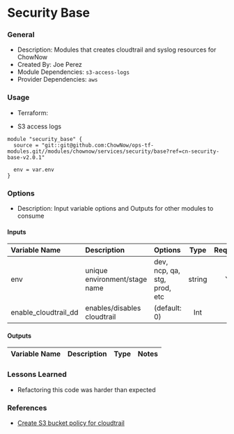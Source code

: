 # Security Base

### General

* Description: Modules that creates cloudtrail and syslog resources for ChowNow
* Created By: Joe Perez
* Module Dependencies: `s3-access-logs`
* Provider Dependencies: `aws`

### Usage

* Terraform:

* S3 access logs
```hcl
module "security_base" {
  source = "git::git@github.com:ChowNow/ops-tf-modules.git//modules/chownow/services/security/base?ref=cn-security-base-v2.0.1"

  env = var.env
}
```

### Options

* Description: Input variable options and Outputs for other modules to consume

#### Inputs

| Variable Name        | Description                   | Options                      |  Type  | Required? | Notes |
| :------------------- | :---------------------------- | :--------------------------- | :----: | :-------: | :---- |
| env                  | unique environment/stage name | dev, ncp, qa, stg, prod, etc | string |    Yes    | N/A   |
| enable_cloudtrail_dd | enables/disables cloudtrail   | (default: 0)                 |  Int   |    No     | N/A   |

#### Outputs

| Variable Name | Description | Type  | Notes |
| :------------ | :---------- | :---: | :---- |


### Lessons Learned

* Refactoring this code was harder than expected


### References

* [Create S3 bucket policy for cloudtrail](https://docs.aws.amazon.com/awscloudtrail/latest/userguide/create-s3-bucket-policy-for-cloudtrail.html)

